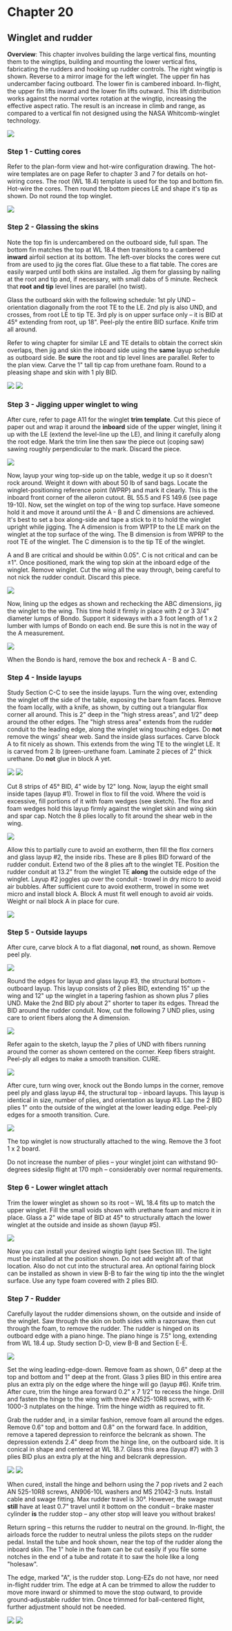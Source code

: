 # Chapter 20

## Winglet and rudder

**Overview**: This chapter involves building the large vertical fins, mounting them to the wingtips, building and mounting the lower vertical fins, fabricating the rudders and hooking up rudder controls.
The right wingtip is shown.
Reverse to a mirror image for the left winglet.
The upper fin has undercamber facing outboard.
The lower fin is cambered inboard.
In-flight, the upper fin lifts inward and the lower fin lifts outward.
This lift distribution works against the normal vortex rotation at the wingtip, increasing the effective aspect ratio.
The result is an increase in climb and range, as compared to a vertical fin not designed using the NASA Whitcomb-winglet technology.

![](../images/20/20_00.png)

### Step 1 - Cutting cores

Refer to the plan-form view and hot-wire configuration drawing.
The hot-wire templates are on page
Refer to chapter 3 and 7 for details on hot-wiring cores.
The root (WL 18.4) template is used for the top and bottom fin.
Hot-wire the cores.
Then round the bottom pieces LE and shape it's tip as shown.
Do not round the top winglet.

![](../images/20/20_01.png)

### Step 2 - Glassing the skins

Note the top fin is undercambered on the outboard side, full span.
The bottom fin matches the top at WL 18.4 then transitions to a cambered­ **inward** airfoil section at its bottom.
The left-over blocks the cores were cut from are used to jig the cores flat.
Glue these to a flat table.
The cores are easily warped until both skins are installed.
Jig them for glassing by nailing at the root and tip and, if necessary, with small dabs of 5 minute.
Recheck that **root and tip** level lines are parallel (no twist).

Glass the outboard skin with the following schedule:
1st ply UND – orientation diagonally from the root TE to the LE.
2nd ply is also UND, and crosses, from root LE to tip TE.
3rd ply is on upper surface only – it is BID at 45° extending from root, up 18".
Peel-ply the entire BID surface.
Knife trim all around.

Refer to wing chapter for similar LE and TE details to obtain the correct skin overlaps, then jig and skin the inboard side using the **same** layup schedule as outboard side.
Be **sure** the root and tip level lines are parallel.
Refer to the plan view.
Carve the 1" tall tip cap from urethane foam.
Round to a pleasing shape and skin with 1 ply BID.

![](../images/20/20_02.png)
![](../images/20/20_03.png)

### Step 3 - Jigging upper winglet to wing

After cure, refer to page A11 for the winglet **trim template**. Cut this piece of paper out and wrap it around the **inboard** side of the upper winglet, lining it up with the LE (extend the level-line up the LE), and lining it carefully along the root edge.
Mark the trim line then saw the piece out (coping saw) sawing roughly perpendicular to the mark.
Discard the piece.

![](../images/20/20_04.png)

Now, layup your wing top-side up on the table, wedge it up so it doesn't rock around.
Weight it down with about 50 lb of sand bags.
Locate the winglet-positioning reference point (WPRP) and mark it clearly.
This is the inboard front corner of the aileron cutout.
BL 55.5 and FS 149.6 (see page 19-10).
Now, set the winglet on top of the wing top surface.
Have someone hold it and move it around until the A - B and C dimensions are achieved.
It's best to set a box along-side and tape a stick to it to hold the winglet upright while jigging.
The A dimension is from WPTP to the LE mark on the winglet at the top surface of the wing.
The B dimension is from WPRP to the root TE of the winglet.
The C dimension is to the tip TE of the winglet.

A and B are critical and should be within 0.05".
C is not critical and can be ±1".
Once positioned, mark the wing top skin at the inboard edge of the winglet.
Remove winglet.
Cut the wing all the way through, being careful to not nick the rudder conduit.
Discard this piece.

![](../images/20/20_05.png)

Now, lining up the edges as shown and rechecking the ABC dimensions, jig the winglet to the wing.
This time hold it firmly in place with 2 or 3 3/4" diameter lumps of Bondo.
Support it sideways with a 3 foot length of 1 x 2 lumber with lumps of Bondo on each end.
Be sure this is not in the way of the A measurement.

![](../images/20/20_06.png)

When the Bondo is hard, remove the box and recheck A - B and C.

### Step 4 - Inside layups

Study Section C-C to see the inside layups.
Turn the wing over, extending the winglet off the side of the table, exposing the bare foam faces.
Remove the foam locally, with a knife, as shown, by cutting out a triangular flox corner all around.
This is 2" deep in the "high stress areas", and 1/2" deep around the other edges.
The "high stress area" extends from the rudder conduit to the leading edge, along the winglet wing touching edges.
Do **not** remove the wings' shear web.
Sand the inside glass surfaces.
Carve block A to fit nicely as shown.
This extends from the wing TE to the winglet LE.
It is carved from 2 lb (green-urethane foam.
Laminate 2 pieces of 2" thick urethane.
Do **not** glue in block A yet.

![](../images/20/20_07.png)
![](../images/20/20_08.png)

Cut 8 strips of 45° BID, 4" wide by 12" long.
Now, layup the eight small inside tapes (layup #1).
Trowel in flox to fill the void.
Where the void is excessive, fill portions of it with foam wedges (see sketch).
The flox and foam wedges hold this layup firmly against the winglet skin and wing skin and spar cap.
Notch the 8 plies locally to fit around the shear web in the wing.

![](../images/20/20_09.png)

Allow this to partially cure to avoid an exotherm, then fill the flox corners and glass layup #2, the inside ribs.
These are 8 plies BID forward of the rudder conduit.
Extend two of the 8 plies aft to the winglet TE.
Position the rudder conduit at 13.2" from the winglet TE **along** the outside edge of the winglet.
Layup #2 joggles up over the conduit - trowel in dry micro to avoid air bubbles.
After sufficient cure to avoid exotherm, trowel in some wet micro and install block A.
Block A must fit well enough to avoid air voids.
Weight or nail block A in place for cure.

![](../images/20/20_10.png)

### Step 5 - Outside layups

After cure, carve block A to a flat diagonal, **not** round, as shown.
Remove peel ply.

![](../images/20/20_11.png)

Round the edges for layup and glass layup #3, the structural bottom - outboard layup.
This layup consists of 2 plies BID, extending 15" up the wing and 12" up the winglet in a tapering fashion as shown plus 7 plies UND.
Make the 2nd BID ply about 2" shorter to taper its edges.
Thread the BID around the rudder conduit.
Now, cut the following 7 UND plies, using care to orient fibers along the A dimension.

![](../images/20/20_12.png)

Refer again to the sketch, layup the 7 plies of UND with fibers running around the corner as shown centered on the corner.
Keep fibers straight.
Peel-ply all edges to make a smooth transition.
CURE.

![](../images/20/20_13.png)

After cure, turn wing over, knock out the Bondo lumps in the corner, remove peel ply and glass layup #4, the structural top - inboard layups.
This layup is identical in size, number of plies, and orientation as layup #3.
Lap the 2 BID plies 1" onto the outside of the winglet at the lower leading edge.
Peel-ply edges for a smooth transition.
Cure.

![](../images/20/20_14.png)

The top winglet is now structurally attached to the wing.
Remove the 3 foot 1 x 2 board.

Do not increase the number of plies – your winglet joint can withstand 90-degrees sideslip flight at 170 mph – considerably over normal requirements.

### Step 6 - Lower winglet attach

Trim the lower winglet as shown so its root – WL 18.4 fits up to match the upper winglet.
Fill the small voids shown with urethane foam and micro it in place.
Glass a 2" wide tape of BID at 45° to structurally attach the lower winglet at the outside and inside as shown (layup #5).

![](../images/20/20_15.png)

Now you can install your desired wingtip light (see Section III).
The light must be installed at the position shown.
Do not add weight aft of that location.
Also do not cut into the structural area.
An optional fairing block can be installed as shown in view B-B to fair the wing tip into the the winglet surface.
Use any type foam covered with 2 plies BID.

### Step 7 - Rudder

Carefully layout the rudder dimensions shown, on the outside and inside of the winglet.
Saw through the skin on both sides with a razorsaw, then cut through the foam, to remove the rudder.
The rudder is hinged on its outboard edge with a piano hinge.
The piano hinge is 7.5" long, extending from WL 18.4 up.
Study section D-D, view B-B and Section E-E.

![](../images/20/20_16.png)

Set the wing leading-edge-down.
Remove foam as shown, 0.6" deep at the top and bottom and 1" deep at the front.
Glass 3 plies BID in this entire area plus an extra ply on the edge where the hinge will go (layup #6).
Knife trim.
After cure, trim the hinge area forward 0.2" x 7 1/2" to recess the hinge.
Drill and fasten the hinge to the wing with three AN525-10R8 screws, with K-1000-3 nutplates on the hinge.
Trim the hinge width as required to fit.

Grab the rudder and, in a similar fashion, remove foam all around the edges.
Remove 0.6" top and bottom and 0.8" on the forward face.
In addition, remove a tapered depression to reinforce the belcrank as shown.
The depression extends 2.4" deep from the hinge line, on the outboard side.
It is conical in shape and centered at WL 18.7.
Glass this area (layup #7) with 3 plies BID plus an extra ply at the hing and belcrank depression.

![](../images/20/20_17.png)
![](../images/20/20_18.png)

When cured, install the hinge and belhorn using the 7 pop rivets and 2 each AN 525-10R8 screws, AN906-10L washers and MS 21042-3 nuts.
Install cable and swage fitting.
Max rudder travel is 30°.
However, the swage must **still** have at least 0.7" travel until it bottom on the conduit – brake master cylinder **is** the rudder stop – any other stop will leave you without brakes!

Return spring – this returns the rudder to neutral on the ground.
In-flight, the airloads force the rudder to neutral unless the pilots steps on the rudder pedal.
Install the tube and hook shown, near the top of the rudder along the inboard skin.
The 1" hole in the foam can be cut easily if you file some notches in the end of a tube and rotate it to saw the hole like a long "holesaw".

The edge, marked "A", is the rudder stop.
Long-EZs do not have, nor need in-flight rudder trim.
The edge at A can be trimmed to allow the rudder to move more inward or shimmed to move the stop outward, to provide ground-adjustable rudder trim.
Once trimmed for ball-centered flight, further adjustment should not be needed.

![](../images/20/20_19.png)
![](../images/20/20_20.png)
